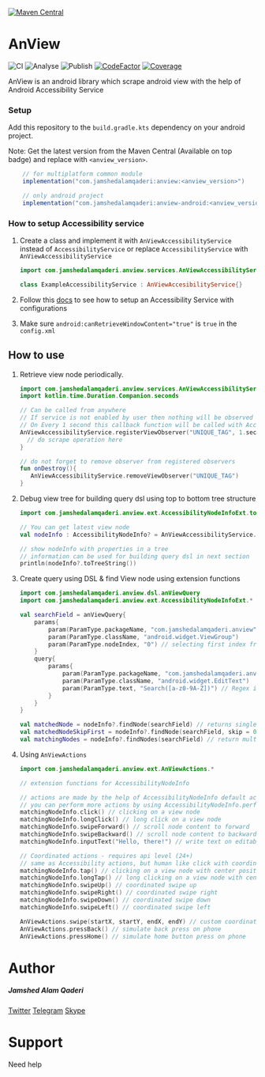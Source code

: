 [![Maven Central](https://maven-badges.herokuapp.com/maven-central/com.jamshedalamqaderi/anview/badge.svg?style=plastic)](https://central.sonatype.dev/artifact/com.jamshedalamqaderi/anview/)

# AnView

![CI](https://github.com/JamshedAlamQaderi/anview/actions/workflows/ci.yml/badge.svg) ![Analyse](https://github.com/JamshedAlamQaderi/anview/actions/workflows/analyse.yml/badge.svg) ![Publish](https://github.com/JamshedAlamQaderi/anview/actions/workflows/publish.yml/badge.svg) [![CodeFactor](https://www.codefactor.io/repository/github/jamshedalamqaderi/anview/badge)](https://www.codefactor.io/repository/github/jamshedalamqaderi/anview) [![Coverage](https://codecov.io/gh/JamshedAlamQaderi/anview/branch/main/graph/badge.svg?token=AAVO2UQXLP)](https://codecov.io/gh/JamshedAlamQaderi/anview)

AnView is an android library which scrape android view with the help of Android Accessibility Service

### Setup

Add this repository to the `build.gradle.kts` dependency on your android project.

Note: Get the latest version from the Maven Central (Available on top badge) and replace with `<anview_version>`.

```gradle
    // for multiplatform common module
    implementation("com.jamshedalamqaderi:anview:<anview_version>")

    // only android project
    implementation("com.jamshedalamqaderi:anview-android:<anview_version>")
```

### How to setup Accessibility service

1. Create a class and implement it with `AnViewAccessibilityService` instead of `AccessibilityService` or replace `AccessibilityService` with `AnViewAccessibilityService`

   ```kotlin
   import com.jamshedalamqaderi.anview.services.AnViewAccessibilityService

   class ExampleAccessibilityService : AnViewAccesibilityService{}
   ```
2. Follow this [docs](https://developer.android.com/guide/topics/ui/accessibility/service) to see how to setup an Accessibility Service with configurations
3. Make sure `android:canRetrieveWindowContent="true"` is `true` in the `config.xml`

## How to use

1. Retrieve view node periodically.

   ```kotlin
   import com.jamshedalamqaderi.anview.services.AnViewAccessibilityService
   import kotlin.time.Duration.Companion.seconds

   // Can be called from anywhere
   // If service is not enabled by user then nothing will be observed by this observer
   // On Every 1 second this callback function will be called with AccessibilityNodeInfo object
   AnViewAccessibilityService.registerViewObserver("UNIQUE_TAG", 1.seconds){ nodeInfo ->
     // do scrape operation here
   }

   // do not forget to remove observer from registered observers
   fun onDestroy(){
      AnViewAccessibilityService.removeViewObserver("UNIQUE_TAG")
   }

   ```
2. Debug view tree for building query dsl using top to bottom tree structure

   ```kotlin
   import com.jamshedalamqaderi.anview.ext.AccessibilityNodeInfoExt.toTreeString

   // You can get latest view node
   val nodeInfo : AccessibilityNodeInfo? = AnViewAccessibilityService.currentView()

   // show nodeInfo with properties in a tree
   // information can be used for building query dsl in next section
   println(nodeInfo?.toTreeString())

   ```
3. Create query using DSL & find View node using extension functions

   ```kotlin
   import com.jamshedalamqaderi.anview.dsl.anViewQuery
   import com.jamshedalamqaderi.anview.ext.AccessibilityNodeInfoExt.*

   val searchField = anViewQuery{
       params{
           param(ParamType.packageName, "com.jamshedalamqaderi.anview")
           param(ParamType.className, "android.widget.ViewGroup")
           param(ParamType.nodeIndex, "0") // selecting first index from same className's in the same list
       }
       query{
           params{
               param(ParamType.packageName, "com.jamshedalamqaderi.anview")
               param(ParamType.className, "android.widget.EditText")
               param(ParamType.text, "Search([a-z0-9A-Z])") // Regex is supported for some param type's
           }
       }
   }

   val matchedNode = nodeInfo?.findNode(searchField) // returns single node
   val matchedNodeSkipFirst = nodeInfo?.findNode(searchField, skip = 0) // skip first matching result
   val matchingNodes = nodeInfo?.findNodes(searchField) // return multiple matching node list
   ```
4. Using `AnViewActions`

   ```kotlin
   import com.jamshedalamqaderi.anview.ext.AnViewActions.*

   // extension functions for AccessibilityNodeInfo

   // actions are made by the help of AccessibilityNodeInfo default actions
   // you can perform more actions by using AccessibilityNodeInfo.performAction(actionId)
   matchingNodeInfo.click() // clicking on a view node
   matchingNodeInfo.longClick() // long click on a view node
   matchingNodeInfo.swipeForward() // scroll node content to forward
   matchingNodeInfo.swipeBackward() // scroll node content to backward
   matchingNodeInfo.inputText("Hello, there!") // write text on editable widget

   // Coordinated actions - requires api level (24+)
   // same as Accessibility actions, but human like click with coordinated positions
   matchingNodeInfo.tap() // clicking on a view node with center position
   matchingNodeInfo.longTap() // long clicking on a view node with center position
   matchingNodeInfo.swipeUp() // coordinated swipe up
   matchingNodeInfo.swipeRight() // coordinated swipe right
   matchingNodeInfo.swipeDown() // coordinated swipe down
   matchingNodeInfo.swipeLeft() // coordinated swipe left

   AnViewActions.swipe(startX, startY, endX, endY) // custom coordinated swipe function
   AnViewActions.pressBack() // simulate back press on phone
   AnViewActions.pressHome() // simulate home button press on phone
   ```

# Author

##### Jamshed Alam Qaderi

[Twitter](https://twitter.com/JamshedQaderi) [Telegram](https://t.me/jamshedalamqaderi) [Skype](https://join.skype.com/invite/s7In6PrmvOOz)

# Support

Need help
